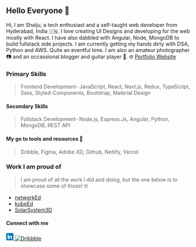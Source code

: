 ## Hello Everyone 👋

Hi, I am Shaiju, a tech enthusiast and a self-taught web developer from Hyderabad, India 🇮🇳. I love creating UI Designs and developing for the web mostly with React. I have also dabbled with Angular, Node, MongoDB to build fullstack side projects. I am currently getting my hands dirty with DSA, Python and AWS. Quite an eventful time. I am also an amateur photographer 📷 and an occassional blogger and guitar player 🎸.
🌐 [Portfolio Website](https://www.shijunambiar.com/)

### Primary Skills

> Frontend Development- JavaScript, React, Next.js, Redux, TypeScript, Sass, Styled-Components, Bootstrap, Material Design
#### Secondary Skills
> Fullstack Development- Node.js, Express.Js, Angular, Python, MongoDB, REST API

#### My go to tools and resources 🧰
> Dribble, Figma, Adobe XD, Github, Netlify, Vercel

### Work I am proud of
> I am proud of all the work I did and doing, but the one below is to showcase some of those! 🤓
* [networkEd](https://www.networked.in/)  
* [kubeEd](https://www.kubeed.com)  
* [SolarSystem3D](https://solarsystem3d.netlify.app/)

#### Connect with me
<a href="https://www.linkedin.com/in/nambiars/" target="new">
  <img alt="LinkedIn" src="https://github.com/skoodath/skoodath/blob/main/images/linkedin.png"  width="20">
</a>
<a href="https://dribbble.com/skoodath" target="new">
  <img alt="Dribbble" src="https://user-images.githubusercontent.com/47329799/153412916-05afe6db-184c-42e3-af1a-56209cec9b75.png"  width="25">
</a>
